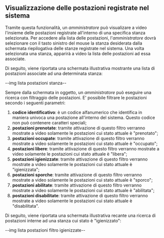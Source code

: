 ## Visualizzazione delle postazioni registrate nel sistema
Tramite questa funzionalità, un *amministratore* può visualizare a video l'insieme delle postazioni registrate all'interno di una specifica stanza selezionata.
Per accedere alla lista delle postazioni, l'*amministratore* dovrà selezionare con il tasto sinistro del mouse la stanza desiderata dalla schermata riepilogativa delle stanze registrate nel sistema. Una volta selezionata una stanza, apparirà a video la lista delle postazioni ad essa associate.

Di seguito, viene riportata una schermata illustrativa mostrante una lista di postazioni associate ad una determinata stanza:

--img lista postazioni stanza--

Sempre dalla schermata in oggetto, un *amministratore* può eseguire una ricerca con filtraggio delle postazioni. E' possibile filtrare le postazioni secondo i seguenti parametri:

1. **codice identificativo**: è un codice alfanumerico che identifica in maniera univoca una postazione all'interno del sistema. Questo codice non può contenere caratteri speciali;
2. **postazioni prenotate**: tramite attivazione di questo filtro verranno mostrate a video solamente le postazioni cui stato attuale è "prenotato";
3. **postazioni occupate**: tramite attivazione di questo filtro verranno mostrate a video solamente le postazioni cui stato attuale è "occupato";
4. **postazioni libere**: tramite attivazione di questo filtro verranno mostrate a video solamente le postazioni cui stato attuale è "libera";
5. **postazioni igienizzate**: tramite attivazione di questo filtro verranno mostrate a video solamente le postazioni cui stato attuale è "igienizzata";
6. **postazioni sporche**: tramite attivazione di questo filtro verranno mostrate a video solamente le postazioni cui stato attuale è "sporco";
7. **postazioni abilitate**: tramite attivazione di questo filtro verranno mostrate a video solamente le postazioni cui stato attuale è "abilitata";
8. **postazioni disabilitate**: tramite attivazione di questo filtro verranno mostrate a video solamente le postazioni cui stato attuale è "disabilitata".

Di seguito, viene riportata una schermata illustrativa recante una ricerca di postazioni interne ad una stanza cui stato è "igienizzato":

--img lista postazioni filtro igienizzate--